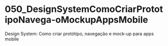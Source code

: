 # 050_DesignSystemComoCriarPrototipoNavega-oMockupAppsMobile
Design System: Como criar protótipo, navegação e mock-up para apps mobile
